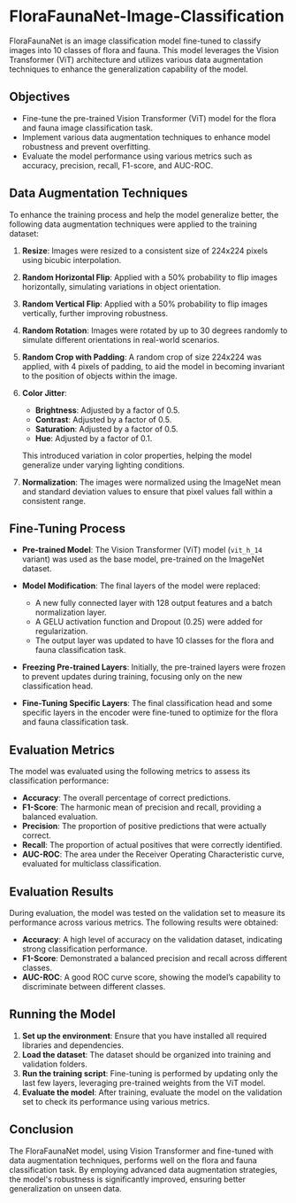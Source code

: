 # FloraFaunaNet-Image-Classification

FloraFaunaNet is an image classification model fine-tuned to classify images into 10 classes of flora and fauna. This model leverages the Vision Transformer (ViT) architecture and utilizes various data augmentation techniques to enhance the generalization capability of the model.

## Objectives

- Fine-tune the pre-trained Vision Transformer (ViT) model for the flora and fauna image classification task.
- Implement various data augmentation techniques to enhance model robustness and prevent overfitting.
- Evaluate the model performance using various metrics such as accuracy, precision, recall, F1-score, and AUC-ROC.

## Data Augmentation Techniques

To enhance the training process and help the model generalize better, the following data augmentation techniques were applied to the training dataset:

1. **Resize**: Images were resized to a consistent size of 224x224 pixels using bicubic interpolation.
  
2. **Random Horizontal Flip**: Applied with a 50% probability to flip images horizontally, simulating variations in object orientation.

3. **Random Vertical Flip**: Applied with a 50% probability to flip images vertically, further improving robustness.

4. **Random Rotation**: Images were rotated by up to 30 degrees randomly to simulate different orientations in real-world scenarios.

5. **Random Crop with Padding**: A random crop of size 224x224 was applied, with 4 pixels of padding, to aid the model in becoming invariant to the position of objects within the image.

6. **Color Jitter**: 
   - **Brightness**: Adjusted by a factor of 0.5.
   - **Contrast**: Adjusted by a factor of 0.5.
   - **Saturation**: Adjusted by a factor of 0.5.
   - **Hue**: Adjusted by a factor of 0.1.

   This introduced variation in color properties, helping the model generalize under varying lighting conditions.

7. **Normalization**: The images were normalized using the ImageNet mean and standard deviation values to ensure that pixel values fall within a consistent range.

## Fine-Tuning Process

- **Pre-trained Model**: The Vision Transformer (ViT) model (`vit_h_14` variant) was used as the base model, pre-trained on the ImageNet dataset.
- **Model Modification**: The final layers of the model were replaced:
  - A new fully connected layer with 128 output features and a batch normalization layer.
  - A GELU activation function and Dropout (0.25) were added for regularization.
  - The output layer was updated to have 10 classes for the flora and fauna classification task.
  
- **Freezing Pre-trained Layers**: Initially, the pre-trained layers were frozen to prevent updates during training, focusing only on the new classification head.
- **Fine-Tuning Specific Layers**: The final classification head and some specific layers in the encoder were fine-tuned to optimize for the flora and fauna classification task.

## Evaluation Metrics

The model was evaluated using the following metrics to assess its classification performance:

- **Accuracy**: The overall percentage of correct predictions.
- **F1-Score**: The harmonic mean of precision and recall, providing a balanced evaluation.
- **Precision**: The proportion of positive predictions that were actually correct.
- **Recall**: The proportion of actual positives that were correctly identified.
- **AUC-ROC**: The area under the Receiver Operating Characteristic curve, evaluated for multiclass classification.

## Evaluation Results

During evaluation, the model was tested on the validation set to measure its performance across various metrics. The following results were obtained:

- **Accuracy**: A high level of accuracy on the validation dataset, indicating strong classification performance.
- **F1-Score**: Demonstrated a balanced precision and recall across different classes.
- **AUC-ROC**: A good ROC curve score, showing the model’s capability to discriminate between different classes.

## Running the Model

1. **Set up the environment**: Ensure that you have installed all required libraries and dependencies.
2. **Load the dataset**: The dataset should be organized into training and validation folders.
3. **Run the training script**: Fine-tuning is performed by updating only the last few layers, leveraging pre-trained weights from the ViT model.
4. **Evaluate the model**: After training, evaluate the model on the validation set to check its performance using various metrics.

## Conclusion

The FloraFaunaNet model, using Vision Transformer and fine-tuned with data augmentation techniques, performs well on the flora and fauna classification task. By employing advanced data augmentation strategies, the model's robustness is significantly improved, ensuring better generalization on unseen data.
